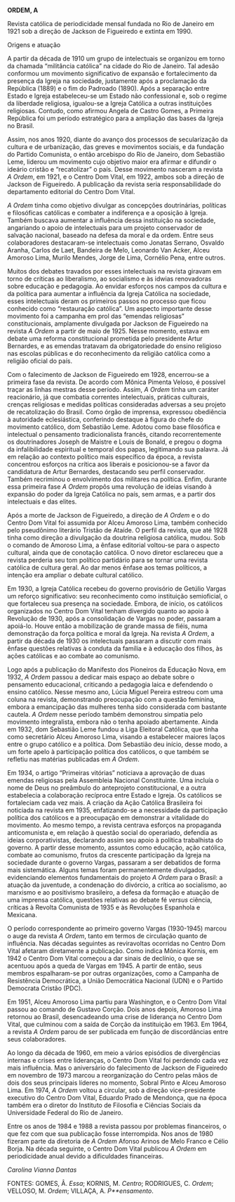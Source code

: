 **ORDEM, A**

Revista católica de periodicidade mensal fundada no Rio de Janeiro em
1921 sob a direção de Jackson de Figueiredo e extinta em 1990.

Origens e atuação

A partir da década de 1910 um grupo de intelectuais se organizou em
torno da chamada “militância católica” na cidade do Rio de Janeiro. Tal
adesão conformou um movimento significativo de expansão e fortalecimento
da presença da Igreja na sociedade, justamente após a proclamação da
República (1889) e o fim do Padroado (1890). Após a separação entre
Estado e Igreja estabeleceu-se um Estado não confessional e, sob o
regime da liberdade religiosa, igualou-se a Igreja Católica a outras
instituições religiosas. Contudo, como afirmou Angela de Castro Gomes, a
Primeira República foi um período estratégico para a ampliação das bases
da Igreja no Brasil.

Assim, nos anos 1920, diante do avanço dos processos de secularização da
cultura e de urbanização, das greves e movimentos sociais, e da fundação
do Partido Comunista, o então arcebispo do Rio de Janeiro, dom Sebastião
Leme, liderou um movimento cujo objetivo maior era afirmar e difundir o
ideário cristão e “recatolizar” o país. Desse movimento nasceram a
revista *A Ordem*, em 1921, e o Centro Dom Vital, em 1922, ambos sob a
direção de Jackson de Figueiredo. A publicação da revista seria
responsabilidade do departamento editorial do Centro Dom Vital.

*A Ordem* tinha como objetivo divulgar as concepções doutrinárias,
políticas e filosóficas católicas e combater a indiferença e a oposição
à Igreja. Também buscava aumentar a influência dessa instituição na
sociedade, angariando o apoio de intelectuais para um projeto
conservador de salvação nacional, baseado na defesa da moral e da ordem.
Entre seus colaboradores destacaram-se intelectuais como Jonatas
Serrano, Osvaldo Aranha, Carlos de Laet, Bandeira de Melo, Leonardo Van
Acker, Alceu Amoroso Lima, Murilo Mendes, Jorge de Lima, Cornélio Pena,
entre outros.

Muitos dos debates travados por esses intelectuais na revista giravam em
torno de críticas ao liberalismo, ao socialismo e às idwias renovadoras
sobre educação e pedagogia. Ao envidar esforços nos campos da cultura e
da política para aumentar a influência da Igreja Católica na sociedade,
esses intelectuais deram os primeiros passos no processo que ficou
conhecido como “restauração católica”. Um aspecto importante desse
movimento foi a campanha em prol das “emendas religiosas”
constitucionais, amplamente divulgada por Jackson de Figueiredo na
revista *A Ordem* a partir de maio de 1925. Nesse momento, estava em
debate uma reforma constitucional prometida pelo presidente Artur
Bernardes, e as emendas tratavam da obrigatoriedade do ensino religioso
nas escolas públicas e do reconhecimento da religião católica como a
religião oficial do país.

Com o falecimento de Jackson de Figueiredo em 1928, encerrou-se a
primeira fase da revista. De acordo com Mônica Pimenta Veloso, é
possível traçar as linhas mestras desse período. Assim, *A Ordem* tinha
um caráter reacionário, já que combatia correntes intelectuais, práticas
culturais, crenças religiosas e medidas políticas consideradas adversas
a seu projeto de recatolização do Brasil. Como órgão de imprensa,
expressou obediência à autoridade eclesiástica, conferindo destaque à
figura do chefe do movimento católico, dom Sebastião Leme. Adotou como
base filosófica e intelectual o pensamento tradicionalista francês,
citando recorrentemente os doutrinadores Joseph de Maistre e Louis de
Bonald, e pregou o dogma da infalibilidade espiritual e temporal dos
papas, legitimando sua palavra. Já em relação ao contexto político mais
específico da época, a revista concentrou esforços na crítica aos
liberais e posicionou-se a favor da candidatura de Artur Bernardes,
destacando seu perfil conservador. Também recriminou o envolvimento dos
militares na política. Enfim, durante essa primeira fase *A Ordem*
propôs uma revolução de ideias visando à expansão do poder da Igreja
Católica no país, sem armas, e a partir dos intelectuais e das elites.

Após a morte de Jackson de Figueiredo, a direção de *A Ordem* e o do
Centro Dom Vital foi assumida por Alceu Amoroso Lima, também conhecido
pelo pseudônimo literário Tristão de Ataíde. O perfil da revista, que
até 1928 tinha como direção a divulgação da doutrina religiosa católica,
mudou. Sob o comando de Amoroso Lima, a ênfase editorial voltou-se para
o aspecto cultural, ainda que de conotação católica. O novo diretor
esclareceu que a revista perderia seu tom político partidário para se
tornar uma revista católica de cultura geral. Ao dar menos ênfase aos
temas políticos, a intenção era ampliar o debate cultural católico.

Em 1930, a Igreja Católica recebeu do governo provisório de Getúlio
Vargas um reforço significativo: seu reconhecimento como instituição
semioficial, o que fortaleceu sua presença na sociedade. Embora, de
início, os católicos organizados no Centro Dom Vital tenham divergido
quanto ao apoio à Revolução de 1930, após a consolidação de Vargas no
poder, passaram a apoiá-lo. Houve então a mobilização de grande massa de
fiéis, numa demonstração da força política e moral da Igreja. Na revista
*A Ordem*, a partir da década de 1930 os intelectuais passaram a
discutir com mais ênfase questões relativas à conduta da família e à
educação dos filhos, às ações católicas e ao combate ao comunismo.

Logo após a publicação do Manifesto dos Pioneiros da Educação Nova, em
1932, *A Ordem* passou a dedicar mais espaço ao debate sobre o
pensamento educacional, criticando a pedagogia laica e defendendo o
ensino católico. Nesse mesmo ano, Lúcia Miguel Pereira estreou com uma
coluna na revista, demonstrando preocupação com a questão feminina,
embora a emancipação das mulheres tenha sido considerada com bastante
cautela. *A Ordem* nesse período também demonstrou simpatia pelo
movimento integralista, embora não o tenha apoiado abertamente. Ainda em
1932, dom Sebastião Leme fundou a Liga Eleitoral Católica, que tinha
como secretário Alceu Amoroso Lima, visando a estabelecer maiores laços
entre o grupo católico e a política. Dom Sebastião deu início, desse
modo, a um forte apelo à participação política dos católicos, o que
também se refletiu nas matérias publicadas em *A Ordem*.

Em 1934, o artigo “Primeiras vitórias” noticiava a aprovação de duas
emendas religiosas pela Assembleia Nacional Constituinte. Uma incluía o
nome de Deus no preâmbulo do anteprojeto constitucional, e a outra
estabelecia a colaboração recíproca entre Estado e Igreja. Os católicos
se fortaleciam cada vez mais. A criação da Ação Católica Brasileira foi
noticiada na revista em 1935, enfatizando-se a necessidade da
participação política dos católicos e a preocupação em demonstrar a
vitalidade do movimento. Ao mesmo tempo, a revista centrava esforços na
propaganda anticomunista e, em relação à questão social do operariado,
defendia as ideias corporativistas, declarando assim seu apoio à
política trabalhista do governo. A partir desse momento, assuntos como
educação, ação católica, combate ao comunismo, frutos da crescente
participação da Igreja na sociedade durante o governo Vargas, passaram a
ser debatidos de forma mais sistemática. Alguns temas foram
permanentemente divulgados, evidenciando elementos fundamentais do
projeto *A Ordem* para o Brasil: a atuação da juventude, a condenação do
divórcio, a crítica ao socialismo, ao marxismo e ao positivismo
brasileiro, a defesa da formação e atuação de uma imprensa católica,
questões relativas ao debate fé *versus* ciência, críticas à Revolta
Comunista de 1935 e às Revoluções Espanhola e Mexicana.

O período correspondente ao primeiro governo Vargas (1930-1945) marcou o
auge da revista *A Ordem*, tanto em termos de circulação quanto de
influência. Nas décadas seguintes as reviravoltas ocorridas no Centro
Dom Vital afetaram diretamente a publicação. Como indica Mônica Kornis,
em 1942 o Centro Dom Vital começou a dar sinais de declínio, o que se
acentuou após a queda de Vargas em 1945. A partir de então, seus membros
espalharam-se por outras organizações, como a Campanha de Resistência
Democrática, a União Democrática Nacional (UDN) e o Partido Democrata
Cristão (PDC).

Em 1951, Alceu Amoroso Lima partiu para Washington, e o Centro Dom Vital
passou ao comando de Gustavo Corção. Dois anos depois, Amoroso Lima
retornou ao Brasil, desencadeando uma crise de liderança no Centro Dom
Vital, que culminou com a saída de Corção da instituição em 1963. Em
1964, a revista *A Ordem* parou de ser publicada em função de
discordâncias entre seus colaboradores.

Ao longo da década de 1960, em meio a vários episódios de divergências
internas e crises entre lideranças, o Centro Dom Vital foi perdendo cada
vez mais influência. Mas o aniversário do falecimento de Jackson de
Figueiredo em novembro de 1973 marcou a reorganização do Centro pelas
mãos de dois dos seus principais líderes no momento, Sobral Pinto e
Alceu Amoroso Lima. Em 1974, *A Ordem* voltou a circular, sob a direção
vice-presidente executivo do Centro Dom Vital, Eduardo Prado de
Mendonça, que na época também era o diretor do Instituto de Filosofia e
Ciências Sociais da Universidade Federal do Rio de Janeiro.

Entre os anos de 1984 e 1988 a revista passou por problemas financeiros,
o que fez com que sua publicação fosse interrompida. Nos anos de 1980
fizeram parte da diretoria de *A Ordem* Afonso Arinos de Melo Franco e
Célio Borja. Na década seguinte, o Centro Dom Vital publicou *A Ordem*
em periodicidade anual devido a dificuldades financeiras.

*Carolina Vianna Dantas*

FONTES: GOMES, Â. *Essa*; KORNIS, M. *Centro*; RODRIGUES, C. *Ordem*;
VELLOSO, M. *Ordem*; VILLAÇA, A. *P**ensamento*.
